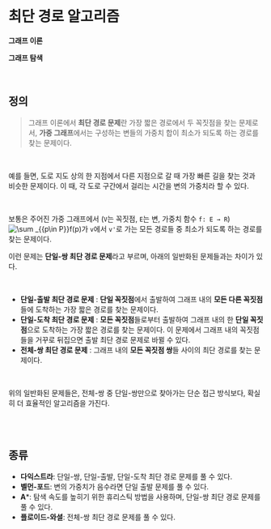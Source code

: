 # 최단 경로 알고리즘

**그래프 이론**

**그래프 탐색**

<br>

## 정의

> 그래프 이론에서 **최단 경로 문제**란 가장 짧은 경로에서 두 꼭짓점을 찾는 문제로서, **가중 그래프**에서는 구성하는 변들의 가중치 합이 최소가 되도록 하는 경로를 찾는 문제이다. 

<br>

예를 들면, 도로 지도 상의 한 지점에서 다른 지점으로 갈 때 가장 빠른 길을 찾는 것과 비슷한 문제이다. 이 때, 각 도로 구간에서 걸리는 시간을 변의 가중치라 할 수 있다.

<br>

보통은 주어진 가중 그래프에서 (`V`는 꼭짓점, `E`는 변, 가중치 함수 `f: E → R`) ![\sum _{{p\in P}}f(p)](https://wikimedia.org/api/rest_v1/media/math/render/svg/75e0421851a9eb44e0cd24929821dd9ae38723b1)가 `v`에서 `v'`로 가는 모든 경로들 중 최소가 되도록 하는 경로를 찾는 문제이다. 

이런 문제는 **단일-쌍 최단 경로 문제**라고 부르며, 아래의 일반화된 문제들과는 차이가 있다.

<br>

- **단일-출발 최단 경로 문제** : **단일 꼭짓점**에서 출발하여 그래프 내의 **모든 다른 꼭짓점**들에 도착하는 가장 짧은 경로를 찾는 문제이다.
- **단일-도착 최단 경로 문제** : **모든 꼭짓점**들로부터 출발하여 그래프 내의 한 **단일 꼭짓점**으로 도착하는 가장 짧은 경로를 찾는 문제이다. 이 문제에서 그래프 내의 꼭짓점들을 거꾸로 뒤집으면 출발 최단 경로 문제로 바뀔 수 있다.
- **전체-쌍 최단 경로 문제** : 그래프 내의 **모든 꼭짓점 쌍**들 사이의 최단 경로를 찾는 문제이다.

<Br>

위의 일반화된 문제들은, 전체-쌍 중 단일-쌍만으로 찾아가는 단순 접근 방식보다, 확실히 더 효율적인 알고리즘을 가진다.

<br>

<br>

## 종류

- **다익스트라**: 단일-쌍, 단일-출발, 단일-도착 최단 경로 문제를 풀 수 있다.
- **벨먼-포드**: 변의 가중치가 음수라면 단일 출발 문제를 풀 수 있다.
- **A***: 탐색 속도를 높히기 위한 휴리스틱 방법을 사용하며, 단일-쌍 최단 경로 문제를 풀 수 있다.
- **플로이드-와셜**: 전체-쌍 최단 경로 문제를 풀 수 있다.

